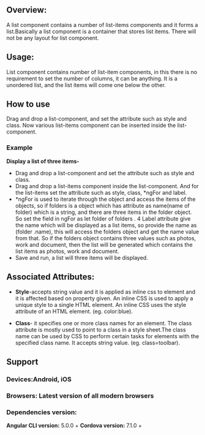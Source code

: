 
## Overview:
A list component contains a number of list-items components and it forms a list.Basically a list component is a container that stores list items. There will not be any layout for list component.

## Usage:
List component contains number of list-item components, in this there is no requirement to set the number of columns, it can be anything. It is a unordered list, and the list items will come one below the other. 

## How to use
Drag and drop a list-component, and set the attribute such as style and class. Now various list-items component can be inserted inside the list-component.

### Example
**Display a list of three items-**

- Drag and drop a list-component and set the attribute such as style and class.
- Drag and drop a list-items component inside the list-component. And for the list-items set the attribute such as style, class, *ngFor and label.
-   *ngFor is used to iterate through the object and access the items of the objects, so if folders is a object which has attribute as name(name of folder) which is a string, and there are three items in the folder object. So set the field in ngFor as 
let folder of folders .
4 Label attribute give the name which will be displayed as a list items, so provide the name as (folder .name), this will access the folders object and get the name value from that. So if the folders object contains three values such as photos, work and document, then the list will be generated which contains the list items as photos, work and document.
- Save and run, a list will three items will be displayed.
 

## Associated Attributes:
- **Style**-accepts string value and it is applied as inline css to element and it is affected based on property given. An inline CSS is used to apply a unique style to a single HTML element. An inline CSS uses the style attribute of an HTML element.
(eg. color:blue).

- **Class**- it specifies one or more class names for an element. The class attribute is mostly used to point to a class in a style sheet.The class name can be used by CSS to perform certain tasks for elements with the specified class name. It accepts string value. (eg. class=toolbar).


## Support 
### Devices:Android, iOS
### Browsers:  Latest version of all modern browsers
 ### Dependencies version: 
 **Angular CLI version:** 5.0.0 + 
 **Cordova version:** 7.1.0 +






